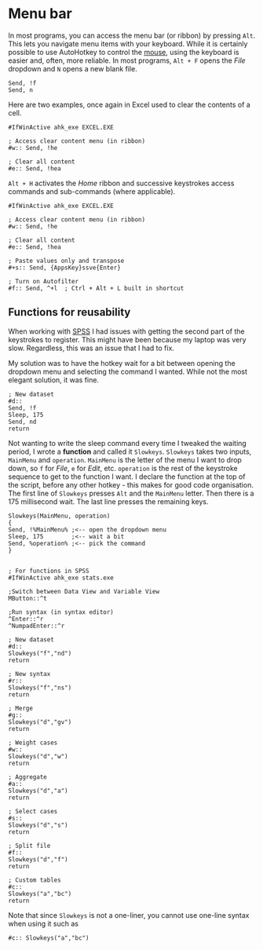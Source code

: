 # Menu bar

In most programs, you can access the menu bar (or ribbon) by pressing `Alt`. 
This lets you navigate menu items with your keyboard. 
While it is certainly possible to use AutoHotkey to control the [mouse](https://www.autohotkey.com/docs/commands/Click.htm), using the keyboard is easier and, often, more reliable.
In most programs, `Alt + F` opens the _File_ dropdown and `N` opens a new blank file.

```ahk
Send, !f
Send, n
```

Here are two examples, once again in Excel used to clear the contents of a cell.

```ahk
#IfWinActive ahk_exe EXCEL.EXE

; Access clear content menu (in ribbon)
#w:: Send, !he

; Clear all content
#e:: Send, !hea
```

`Alt + H` activates the _Home_ ribbon and successive keystrokes access commands and sub-commands (where applicable).

```ahk
#IfWinActive ahk_exe EXCEL.EXE

; Access clear content menu (in ribbon)
#w:: Send, !he

; Clear all content
#e:: Send, !hea 

; Paste values only and transpose
#+s:: Send, {AppsKey}ssve{Enter}

; Turn on Autofilter
#f:: Send, ^+l  ; Ctrl + Alt + L built in shortcut
```
## Functions for reusability

When working with [SPSS](https://en.wikipedia.org/wiki/SPSS) I had issues with getting the second part of the keystrokes to register.
This might have been because my laptop was very slow. 
Regardless, this was an issue that I had to fix. 

My solution was to have the hotkey wait for a bit between opening the dropdown menu and selecting the command I wanted. 
While not the most elegant solution, it was fine.

```ahk
; New dataset
#d::
Send, !f
Sleep, 175
Send, nd
return
```

Not wanting to write the sleep command every time I tweaked the waiting period, I wrote a **function** and called it `Slowkeys`. 
`Slowkeys` takes two inputs, `MainMenu` and `operation`.
`MainMenu` is the letter of the menu I want to drop down, so `f` for _File_, `e` for _Edit_, etc. 
`operation` is the rest of the keystroke sequence to get to the function I want.
I declare the function at the top of the script, before any other hotkey - this makes for good code organisation.
The first line of `Slowkeys` presses `Alt` and the `MainMenu` letter.
Then there is a 175 millisecond wait.
The last line presses the remaining keys.

```ahk
Slowkeys(MainMenu, operation)
{
Send, !%MainMenu% ;<-- open the dropdown menu
Sleep, 175        ;<-- wait a bit
Send, %operation% ;<-- pick the command
}


; For functions in SPSS 
#IfWinActive ahk_exe stats.exe

;Switch between Data View and Variable View
MButton::^t

;Run syntax (in syntax editor)
^Enter::^r
^NumpadEnter::^r

; New dataset
#d::
Slowkeys("f","nd")
return

; New syntax
#r::
Slowkeys("f","ns")
return

; Merge
#g::
Slowkeys("d","gv")
return

; Weight cases
#w::
Slowkeys("d","w")
return

; Aggregate
#a::
Slowkeys("d","a")
return

; Select cases
#s::
Slowkeys("d","s")
return

; Split file
#f::
Slowkeys("d","f")
return

; Custom tables
#c::
Slowkeys("a","bc")
return
```

Note that since `Slowkeys` is not a one-liner, you cannot use one-line syntax when using it such as
```ahk
#c:: Slowkeys("a","bc")
```
